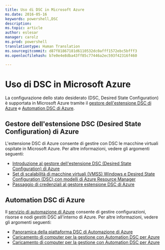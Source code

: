 ```yaml
---
title: Uso di DSC in Microsoft Azure
ms.date: 2016-05-16
keywords: powershell,DSC
description: 
ms.topic: article
author: eslesar
manager: carolz
ms.prod: powershell
translationtype: Human Translation
ms.sourcegitcommit: d87f81867181d6110532dc0afff1572ebc5bfff3
ms.openlocfilehash: b7e0e4e8dba43ff85c77446a2ec593f42316f460

---
```


# <a name="using-dsc-on-microsoft-azure"></a>Uso di DSC in Microsoft Azure

La configurazione dello stato desiderato (DSC, Desired State Configuration) è supportata in Microsoft Azure tramite il [gestore dell'estensione DSC di Azure](https://docs.microsoft.com/azure/virtual-machines/virtual-machines-windows-extensions-dsc-overview) e [Automation DSC di Azure](https://docs.microsoft.com/azure/automation/automation-dsc-overview).

## <a name="azure-desired-state-configuration-extension-handler"></a>Gestore dell'estensione DSC (Desired State Configuration) di Azure

L'estensione DSC di Azure consente di gestire con DSC le macchine virtuali ospitate in Microsoft Azure. Per altre informazioni, vedere gli argomenti seguenti:

- [Introduzione al gestore dell'estensione DSC (Desired State Configuration) di Azure](https://docs.microsoft.com/azure/virtual-machines/virtual-machines-windows-extensions-dsc-overview)
- [Set di scalabilità di macchine virtuali (VMSS) Windows e Desired State Configuration (DSC) con modelli di Azure Resource Manager](https://docs.microsoft.com/azure/virtual-machines/virtual-machines-windows-extensions-dsc-template)
- [Passaggio di credenziali al gestore estensione DSC di Azure](https://docs.microsoft.com/azure/virtual-machines/virtual-machines-windows-extensions-dsc-credentials)

## <a name="azure-automation-dsc"></a>Automation DSC di Azure

Il [servizio di automazione di Azure](https://azure.microsoft.com/services/automation/) consente di gestire configurazioni, risorse e nodi gestiti DSC all'interno di Azure. Per altre informazioni, vedere gli argomenti seguenti:

- [Panoramica della piattaforma DSC di Automazione di Azure](https://docs.microsoft.com/azure/automation/automation-dsc-overview)
- [Caricamento di computer per la gestione con Automation DSC per Azure](https://docs.microsoft.com/azure/automation/automation-dsc-getting-started)
- [Caricamento di computer per la gestione con Automation DSC per Azure](https://docs.microsoft.com/azure/automation/automation-dsc-onboarding)




<!--HONumber=Nov16_HO3-->


